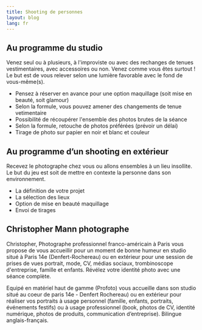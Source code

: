 ```yaml
---
title: Shooting de personnes
layout: blog
lang: fr
---
```

## Au programme du studio

Venez seul ou à plusieurs, à l'improviste ou avec des rechanges de tenues vestimentaires, avec accessoires ou non. Venez comme vous êtes surtout ! Le but est de vous relever selon une lumière favorable avec le fond de vous-même(s). 

- Pensez à réserver en avance pour une option maquillage (soit mise en beauté, soit glamour)
- Selon la formule, vous pouvez amener des changements de tenue vetimentaire
- Possibilité de récoupérer l'ensemble des photos brutes de la séance
- Selon la formule, retouche de photos préférées (prévoir un délai)
- Tirage de photo sur papier en noir et blanc et couleur

## Au programme d’un shooting en extérieur 

Recevez le photographe chez vous ou allons ensembles à un lieu insollite. Le but du jeu est soit de mettre en contexte la personne dans son environnement. 

- La définition de votre projet
- La sélection des lieux
- Option de mise en beauté maquillage
- Envoi de tirages


## Christopher Mann photographe

Christopher, Photographe professionnel franco-américain à Paris vous propose de vous accueillir pour un moment de bonne humeur en studio situé à Paris 14e (Denfert-Rochereau) ou en extérieur pour une session de prises de vues portrait, mode, CV, médias sociaux, trombinoscope d'entreprise, famille et enfants. Révélez votre identité photo avec une séance complète.

Equipé en matériel haut de gamme (Profoto) vous accueille dans son studio situé au coeur de paris 14e - Denfert Rochereau) ou en extérieur pour réaliser vos portraits à usage personnel (famille, enfants, portraits, événements festifs) ou à usage professionnel (book, photos de CV, identité numérique, photos de produits, communication d’entreprise). Bilingue anglais-français.


